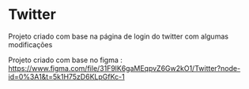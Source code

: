 # Twitter
Projeto criado com base na página de login do twitter com algumas modificações 


Projeto criado com base no figma : https://www.figma.com/file/31F9lK6gaMEqpvZ6Gw2kO1/Twitter?node-id=0%3A1&t=5k1H75zD6KLpGfKc-1
